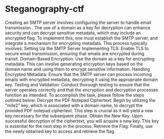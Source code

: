 # Steganography-ctf
Creating an SMTP server involves configuring the server to handle email transmission . The use of a 
domain as a key for decryption can enhance security and can decrypt sensitive metadata, which may 
include an encrypted flag. 
To implement this, one must establish the SMTP server, and integrate a mechanism for encrypting 
metadata. This process typically involves: 
Setting Up the SMTP Server 
Implementing TLS: Enable TLS to secure email transmission, ensuring that emails are encrypted 
during transit. 
Domain-Based Encryption: Use the domain as a key for encrypting metadata. This can involve 
generating encryption keys based on the domain name and using them to encrypt sensitive 
information. 
Handling Encrypted Metadata: Ensure that the SMTP server can process incoming emails with 
encrypted metadata, decrypting it using the appropriate domain key. 
Testing and Validation: Conduct thorough testing to ensure that the server operates correctly and 
that the encryption and decryption processes function as intended. 
To accomplish the task, please follow the steps outlined below: 
Decrypt the PDF Notepad Ciphertext: Begin by utilizing the "mile2" key, which is associated with a 
domain name, to decrypt the provided PDF notepad ciphertext. This step is crucial as it will yield a 
new key necessary for the subsequent phase. 
Obtain the New Key: Upon successful decryption of the ciphertext, you will acquire a new key. This 
key is essential for the next step in the process. 
Retrieve the Flag: Finally, use the newly obtained key to access and retrieve the flag. 
